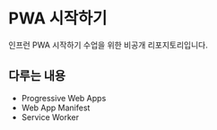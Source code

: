 # PWA 시작하기

인프런 PWA 시작하기 수업을 위한 비공개 리포지토리입니다.

## 다루는 내용

- Progressive Web Apps
- Web App Manifest
- Service Worker